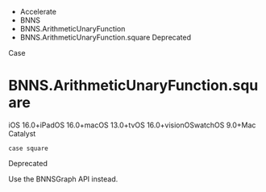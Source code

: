 

- Accelerate
- BNNS
- BNNS.ArithmeticUnaryFunction
-  BNNS.ArithmeticUnaryFunction.square Deprecated

Case

# BNNS.ArithmeticUnaryFunction.square

iOS 16.0+iPadOS 16.0+macOS 13.0+tvOS 16.0+visionOSwatchOS 9.0+Mac Catalyst

``` source
case square
```

Deprecated

Use the BNNSGraph API instead.

